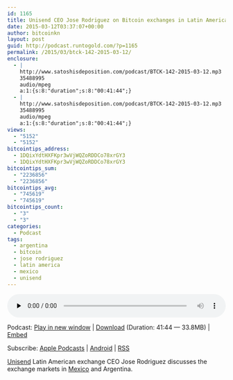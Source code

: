 ```yaml
---
id: 1165
title: Unisend CEO Jose Rodriguez on Bitcoin exchanges in Latin America
date: 2015-03-12T03:37:07+00:00
author: bitcoinkn
layout: post
guid: http://podcast.runtogold.com/?p=1165
permalink: /2015/03/btck-142-2015-03-12/
enclosure:
  - |
    http://www.satoshisdeposition.com/podcast/BTCK-142-2015-03-12.mp3
    35488995
    audio/mpeg
    a:1:{s:8:"duration";s:8:"00:41:44";}
  - |
    http://www.satoshisdeposition.com/podcast/BTCK-142-2015-03-12.mp3
    35488995
    audio/mpeg
    a:1:{s:8:"duration";s:8:"00:41:44";}
views:
  - "5152"
  - "5152"
bitcointips_address:
  - 1DQixYdtHXFKpr3wVjWQZoRDDCo78xrGY3
  - 1DQixYdtHXFKpr3wVjWQZoRDDCo78xrGY3
bitcointips_sum:
  - "2236856"
  - "2236856"
bitcointips_avg:
  - "745619"
  - "745619"
bitcointips_count:
  - "3"
  - "3"
categories:
  - Podcast
tags:
  - argentina
  - bitcoin
  - jose rodriguez
  - latin america
  - mexico
  - unisend
---
```

<!--powerpress_player-->

<div class="powerpress_player" id="powerpress_player_5734">
  <audio class="wp-audio-shortcode" id="audio-1165-145" preload="none" style="width: 100%;" controls="controls"><source type="audio/mpeg" src="http://media.blubrry.com/bitcoinruntogold/p/www.satoshisdeposition.com/podcast/BTCK-142-2015-03-12.mp3?_=145" /><a href="http://media.blubrry.com/bitcoinruntogold/p/www.satoshisdeposition.com/podcast/BTCK-142-2015-03-12.mp3">http://media.blubrry.com/bitcoinruntogold/p/www.satoshisdeposition.com/podcast/BTCK-142-2015-03-12.mp3</a></audio>
</div>

<p class="powerpress_links powerpress_links_mp3">
  Podcast: <a href="http://media.blubrry.com/bitcoinruntogold/p/www.satoshisdeposition.com/podcast/BTCK-142-2015-03-12.mp3" class="powerpress_link_pinw" target="_blank" title="Play in new window" onclick="return powerpress_pinw('https://www.bitcoin.kn/?powerpress_pinw=1165-podcast');" rel="nofollow">Play in new window</a> | <a href="http://media.blubrry.com/bitcoinruntogold/s/www.satoshisdeposition.com/podcast/BTCK-142-2015-03-12.mp3" class="powerpress_link_d" title="Download" rel="nofollow" download="BTCK-142-2015-03-12.mp3">Download</a> (Duration: 41:44 &#8212; 33.8MB) | <a href="#" class="powerpress_link_e" title="Embed" onclick="return powerpress_show_embed('1165-podcast');" rel="nofollow">Embed</a>
</p>

<p class="powerpress_embed_box" id="powerpress_embed_1165-podcast" style="display: none;">
  <input id="powerpress_embed_1165-podcast_t" type="text" value="<iframe width=&quot;320&quot; height=&quot;30&quot; src=&quot;https://www.bitcoin.kn/?powerpress_embed=1165-podcast&amp;powerpress_player=mediaelement-audio&quot; frameborder=&quot;0&quot; scrolling=&quot;no&quot;></iframe>" onclick="javascript: this.select();" onfocus="javascript: this.select();" style="width: 70%;" readOnly />
</p>

<p class="powerpress_links powerpress_subscribe_links">
  Subscribe: <a href="https://itunes.apple.com/WebObjects/MZStore.woa/wa/viewPodcast?id=301670981&mt=2&ls=1#episodeGuid=http%3A%2F%2Fpodcast.runtogold.com%2F%3Fp%3D1165" class="powerpress_link_subscribe powerpress_link_subscribe_itunes" title="Subscribe on Apple Podcasts" rel="nofollow">Apple Podcasts</a> | <a href="https://subscribeonandroid.com/www.bitcoin.kn/feed/podcast/" class="powerpress_link_subscribe powerpress_link_subscribe_android" title="Subscribe on Android" rel="nofollow">Android</a> | <a href="https://www.bitcoin.kn/feed/podcast/" class="powerpress_link_subscribe powerpress_link_subscribe_rss" title="Subscribe via RSS" rel="nofollow">RSS</a>
</p>

<a title="unisend" href="https://www.unisend.com/" target="_blank">Unisend</a> Latin American exchange CEO Jose Rodriguez discusses the exchange markets in <a title="unisend mexico" href="https://www.unisend.com.mx/" target="_blank">Mexico</a> and Argentina.